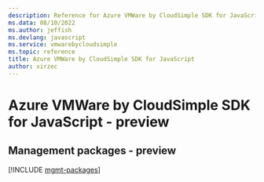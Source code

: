 ```yaml
---
description: Reference for Azure VMWare by CloudSimple SDK for JavaScript
ms.data: 08/10/2022
ms.author: jeffish
ms.devlang: javascript
ms.service: vmwarebycloudsimple
ms.topic: reference
title: Azure VMWare by CloudSimple SDK for JavaScript
author: xirzec
---
```

# Azure VMWare by CloudSimple SDK for JavaScript - preview

## Management packages - preview
[!INCLUDE [mgmt-packages](vmware-by-cloudsimple-mgmt-index.md)]
